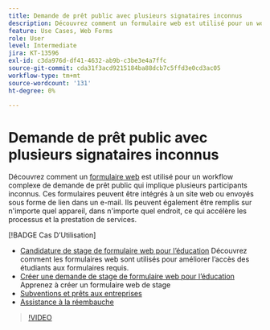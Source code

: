 ```yaml
---
title: Demande de prêt public avec plusieurs signataires inconnus
description: Découvrez comment un formulaire web est utilisé pour un workflow complexe de demande de prêt public impliquant plusieurs participants inconnus.
feature: Use Cases, Web Forms
role: User
level: Intermediate
jira: KT-13596
exl-id: c3da976d-df41-4632-ab9b-c3be3e4a7ffc
source-git-commit: cda31f3acd9215184ba88dcb7c5ffd3e0cd3ac05
workflow-type: tm+mt
source-wordcount: '131'
ht-degree: 0%

---
```


# Demande de prêt public avec plusieurs signataires inconnus

Découvrez comment un [formulaire web](../sign-advanced-users/webform.md) est utilisé pour un workflow complexe de demande de prêt public qui implique plusieurs participants inconnus. Ces formulaires peuvent être intégrés à un site web ou envoyés sous forme de lien dans un e-mail. Ils peuvent également être remplis sur n&#39;importe quel appareil, dans n&#39;importe quel endroit, ce qui accélère les processus et la prestation de services.

[!BADGE Cas D’Utilisation]

* [Candidature de stage de formulaire web pour l’éducation](https://experienceleague.adobe.com/docs/document-cloud-learn/sign-learning-hub/expand/recipes/edu/usecase-edu-intern.html?lang=fr)
Découvrez comment les formulaires web sont utilisés pour améliorer l’accès des étudiants aux formulaires requis.
* [Créer une demande de stage de formulaire web pour l’éducation](https://experienceleague.adobe.com/docs/document-cloud-learn/sign-learning-hub/expand/recipes/edu/usecase-edu-intern-create.html?lang=fr)
Apprenez à créer un formulaire web de stage
* [Subventions et prêts aux entreprises](https://experienceleague.adobe.com/docs/document-cloud-learn/sign-learning-hub/expand/recipes/gov/usecasegovgrants.html?lang=fr)
* [Assistance à la réembauche](https://experienceleague.adobe.com/docs/document-cloud-learn/sign-learning-hub/expand/recipes/gov/usecasegovreemployment.html?lang=fr)

>[!VIDEO](https://video.tv.adobe.com/v/3421619?quality=12&learn=on&hidetitle=true)
